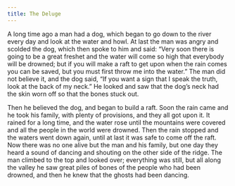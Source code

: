 ```yaml
---
title: The Deluge
---
```


A long time ago a man had a dog, which began to go down to the river every day and look at the water and howl. At last the man was angry and scolded the dog, which then spoke to him and said: “Very soon there is going to be a great freshet and the water will come so high that everybody will be drowned; but if you will make a raft to get upon when the rain comes you can be saved, but you must first throw me into the water.” The man did not believe it, and the dog said, “If you want a sign that I speak the truth, look at the back of my neck.” He looked and saw that the dog’s neck had the skin worn off so that the bones stuck out.

Then he believed the dog, and began to build a raft. Soon the rain came and he took his family, with plenty of provisions, and they all got upon it. It rained for a long time, and the water rose until the mountains were covered and all the people in the world were drowned. Then the rain stopped and the waters went down again, until at last it was safe to come off the raft. Now there was no one alive but the man and his family, but one day they heard a sound of dancing and shouting on the other side of the ridge. The man climbed to the top and looked over; everything was still, but all along the valley he saw great piles of bones of the people who had been drowned, and then he knew that the ghosts had been dancing.
